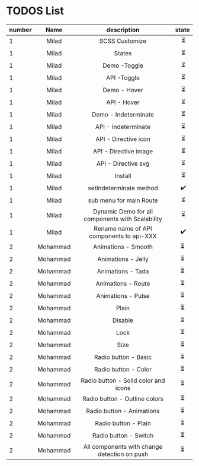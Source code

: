 # TODOS List


| number | Name |                                           description                                      | state
| ------ |:-----------:|:-----------:| :-----------------------------------------------------------------------------------------:|
|    1   |  Milad      |  SCSS Customize                                                                             |️️ ⏳ 
|    1   |  Milad      |  States                                                                                     |️️ ⏳ 
|    1   |  Milad      |  Demo -Toggle                                                                               |️️ ⏳ 
|    1   |  Milad      |  API -Toggle                                                                                |️️ ⏳ 
|    1   |  Milad      |  Demo - Hover                                                                               |️️ ⏳ 
|    1   |  Milad      |  API - Hover                                                                                |️️ ⏳ 
|    1   |  Milad      |  Demo - Indeterminate                                                                       |️️ ⏳ 
|    1   |  Milad      |  API - Indeterminate                                                                        |️️ ⏳ 
|    1   |  Milad      |  API - Directive icon                                                                       |️️ ⏳ 
|    1   |  Milad      |  API - Directive image                                                                      |️️ ⏳ 
|    1   |  Milad      |  API - Directive svg                                                                        |️️ ⏳ 
|    1   |  Milad      |  Install                                                                                    |️️ ⏳ 
|    1   |  Milad      |  setIndeterminate method                                                                    |️️ ✔️
|    1   |  Milad      |  sub menu for main Route                                                                    |️️ ⏳ 
|    1   |  Milad      |  Dynamic Demo for all components with Scalability                                           |️️ ⏳ 
|    1   |  Milad      |  Rename name of API components to api-XXX                                                   |️️ ✔️
|    2   |  Mohammad   |  Animations - Smooth                                                                        | ⏳
|    2   |  Mohammad   |  Animations - Jelly                                                                         | ⏳
|    2   |  Mohammad   |  Animations - Tada                                                                          | ⏳
|    2   |  Mohammad   |  Animations - Route                                                                         | ⏳
|    2   |  Mohammad   |  Animations - Pulse                                                                         | ⏳
|    2   |  Mohammad   |  Plain                                                                                      | ⏳
|    2   |  Mohammad   |  Disable                                                                                    | ⏳
|    2   |  Mohammad   |  Lock                                                                                       | ⏳
|    2   |  Mohammad   |  Size                                                                                       | ⏳
|    2   |  Mohammad   |  Radio button - Basic                                                                       | ⏳
|    2   |  Mohammad   |  Radio button - Color                                                                       | ⏳
|    2   |  Mohammad   |  Radio button - Solid color and icons                                                       | ⏳
|    2   |  Mohammad   |  Radio button - Outline colors                                                              | ⏳
|    2   |  Mohammad   |  Radio button - Animations                                                                  | ⏳
|    2   |  Mohammad   |  Radio button - Plain                                                                       | ⏳
|    2   |  Mohammad   |  Radio button - Switch                                                                      | ⏳
|    2   |  Mohammad   |  All components with change detection on push                                               | ⏳

